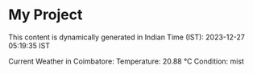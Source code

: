 # My Project

This content is dynamically generated in Indian Time (IST): 2023-12-27 05:19:35 IST


Current Weather in Coimbatore:
Temperature: 20.88 °C
Condition: mist
